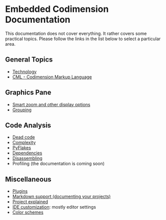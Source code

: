 # Embedded Codimension Documentation

This documentation does not cover everything.
It rather covers some practical topics. Please follow the links in the list below to select a particular area.


## General Topics

- [Technology](technology/technology.md)
- [CML - Codimension Markup Language](cml/cml.md)


## Graphics Pane

- [Smart zoom and other display options](smartzoom/smartzoom.md)
- [Grouping](grouping/grouping.md)


## Code Analysis

- [Dead code](deadcode/deadcode.md)
- [Complexity](complexity/complexity.md)
- [PyFlakes](pyflakes/pyflakes.md)
- [Dependencies](dependencies/dependencies.md)
- [Disassembling](disassembling/disassembling.md)
- Profiling (the documentation is coming soon)


## Miscellaneous

- [Plugins](plugins/plugins.md)
- [Markdown support (documenting your projects)](md/mdsupport.md)
- [Project explained](project/project.md)
- [IDE customization](editorsettings/editorsettings.md): mostly editor settings
- [Color schemes](colorschemes/colorschemes.md)

